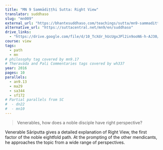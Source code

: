 ```yaml
---
title: "MN 9 Sammādiṭṭhi Sutta: Right View"
translator: suddhaso
slug: "mn009"
external_url: "https://bhantesuddhaso.com/teachings/sutta/mn9-sammaditthi-sutta/"
alternative_url: "https://suttacentral.net/mn9/en/suddhaso"
drive_links:
  - "https://drive.google.com/file/d/10_TcXdr_hUcUgxJPl2in9ooN6-h-AJ30/view?usp=drivesdk"
course: view
tags:
  - path
  - mn
# philosophy tag covered by mn9.17
# Theravāda and Pali Commentaries tags covered by wh337
year: 2016
pages: 10
parallels:
  - an9.13
  - ma29
  - sa344
  - sf172
# Partial parallels from SC
#  - dn22
#  - mn10
---
```


> Venerables, how does a noble disciple have right perspective?

Venerable Sāriputta gives a detailed explanation of Right View, the first factor of the noble eightfold path. At the prompting of the other mendicants, he approaches the topic from a wide range of perspectives.
